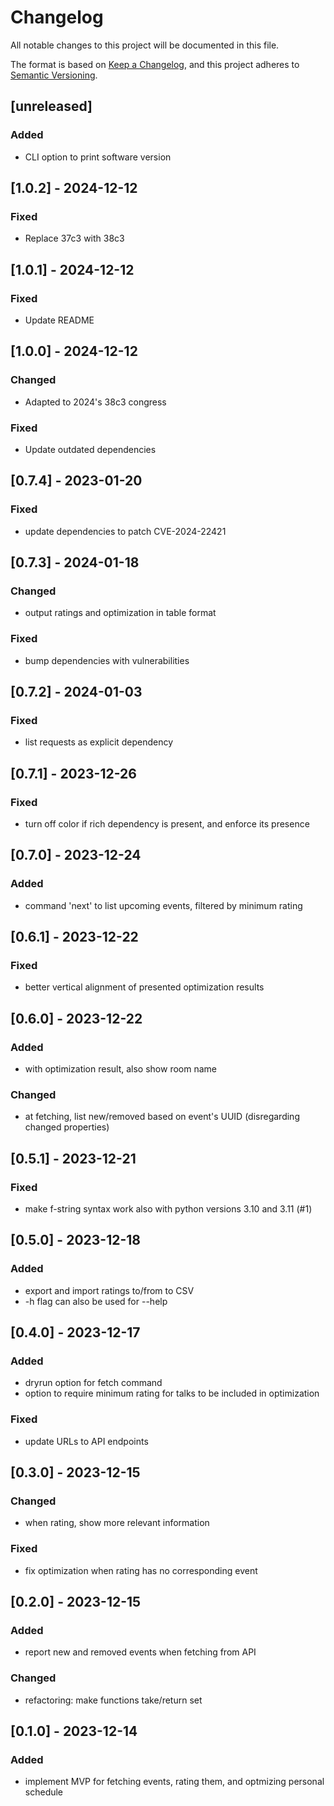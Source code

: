 # Changelog

All notable changes to this project will be documented in this file.

The format is based on [Keep a Changelog](https://keepachangelog.com/en/1.0.0/),
and this project adheres to [Semantic Versioning](https://semver.org/spec/v2.0.0.html).

## [unreleased]
### Added
- CLI option to print software version

## [1.0.2] - 2024-12-12
### Fixed
- Replace 37c3 with 38c3

## [1.0.1] - 2024-12-12
### Fixed
- Update README

## [1.0.0] - 2024-12-12
### Changed
- Adapted to 2024's 38c3 congress
### Fixed
- Update outdated dependencies

## [0.7.4] - 2023-01-20
### Fixed
- update dependencies to patch CVE-2024-22421

## [0.7.3] - 2024-01-18
### Changed
- output ratings and optimization in table format
### Fixed
- bump dependencies with vulnerabilities

## [0.7.2] - 2024-01-03
### Fixed
- list requests as explicit dependency

## [0.7.1] - 2023-12-26
### Fixed
- turn off color if rich dependency is present, and enforce its presence

## [0.7.0] - 2023-12-24
### Added
- command 'next' to list upcoming events, filtered by minimum rating

## [0.6.1] - 2023-12-22
### Fixed
- better vertical alignment of presented optimization results

## [0.6.0] - 2023-12-22
### Added
- with optimization result, also show room name
### Changed
- at fetching, list new/removed based on event's UUID (disregarding changed properties)

## [0.5.1] - 2023-12-21
### Fixed
- make f-string syntax work also with python versions 3.10 and 3.11 (#1)

## [0.5.0] - 2023-12-18
### Added
- export and import ratings to/from to CSV
- -h flag can also be used for --help

## [0.4.0] - 2023-12-17
### Added
- dryrun option for fetch command
- option to require minimum rating for talks to be included in optimization
### Fixed
- update URLs to API endpoints

## [0.3.0] - 2023-12-15
### Changed
- when rating, show more relevant information
### Fixed
- fix optimization when rating has no corresponding event

## [0.2.0] - 2023-12-15
### Added
- report new and removed events when fetching from API
### Changed
- refactoring: make functions take/return set

## [0.1.0] - 2023-12-14
### Added
- implement MVP for fetching events, rating them, and optmizing personal schedule
